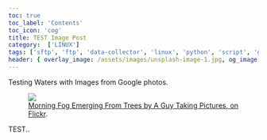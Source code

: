 ```yaml
---
toc: true 
toc_label: 'Contents' 
toc_icon: 'cog'
title: TEST Image Post
category:  ['LINUX']
tags: ['sftp', 'ftp', 'data-collector', 'linux', 'python', 'script', 'github']
header: { overlay_image: /assets/images/unsplash-image-1.jpg, og_image: /assets/images/page-header-og-image.png, caption: 'Photo credit: [**Unsplash**](https://unsplash.com)' }
---
```


Testing Waters with Images from Google photos. 

<figure>
	<a href="https://photos.google.com/share/AF1QipNkiyqOg-mwrnifPL_YrM5NDd1E8ni6Cv3hUyQD0eXr1dWN4dltBGNzKtjMYaDj1Q/photo/AF1QipM-bA9V5UKtTiB5Z0tTTJW_BVXVLGhx7Ml03gVd?key=UFJjZlplZlc4akZiNVdIRVdHaVBtaGZXWjlyLUR3">
  <img src="https://photos.google.com/share/AF1QipNkiyqOg-mwrnifPL_YrM5NDd1E8ni6Cv3hUyQD0eXr1dWN4dltBGNzKtjMYaDj1Q/photo/AF1QipM-bA9V5UKtTiB5Z0tTTJW_BVXVLGhx7Ml03gVd?key=UFJjZlplZlc4akZiNVdIRVdHaVBtaGZXWjlyLUR3"></a>
	<figcaption>
    <a href="https://photos.google.com/share/AF1QipNkiyqOg-mwrnifPL_YrM5NDd1E8ni6Cv3hUyQD0eXr1dWN4dltBGNzKtjMYaDj1Q/photo/AF1QipM-bA9V5UKtTiB5Z0tTTJW_BVXVLGhx7Ml03gVd?key=UFJjZlplZlc4akZiNVdIRVdHaVBtaGZXWjlyLUR3" title="Morning Fog Emerging From Trees by A Guy Taking Pictures, on Flickr">Morning Fog Emerging From Trees by A Guy Taking Pictures, on Flickr</a>.
  </figcaption>
</figure>

TEST..
